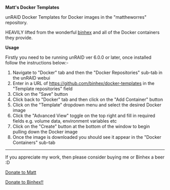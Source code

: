 **Matt's Docker Templates**

unRAID Docker Templates for Docker images in the "mattheworres" repository.

HEAVILY lifted from the wonderful [binhex](https://github.com/binhex) and all of the Docker containers they provide.

**Usage**

Firstly you need to be running unRAID ver 6.0.0 or later, once installed follow the instructions below:-

1. Navigate to "Docker" tab and then the "Docker Repositories" sub-tab in the unRAID webui
2. Enter in a URL of https://github.com/binhex/docker-templates in the "Template repositories" field
3. Click on the "Save" button
4. Click back to "Docker" tab and then click on the "Add Container" button
5. Click on the "Template" dropdown menu and select the desired Docker image
6. Click the "Advanced View" toggle on the top right and fill in required fields e.g. volume data, environment variables etc
7. Click on the "Create" button at the bottom of the window to begin pulling down the Docker image
8. Once the image is downloaded you should see it appear in the "Docker Containers" sub-tab
___
If you appreciate my work, then please consider buying me or Binhex a beer  :D

[Donate to Matt](https://www.paypal.com/cgi-bin/webscr?cmd=_s-xclick&hosted_button_id=U6AZ6QENWDWPE)

[Donate to Binhex!!](https://www.paypal.com/cgi-bin/webscr?cmd=_s-xclick&hosted_button_id=JTSH886FD9UM6)
